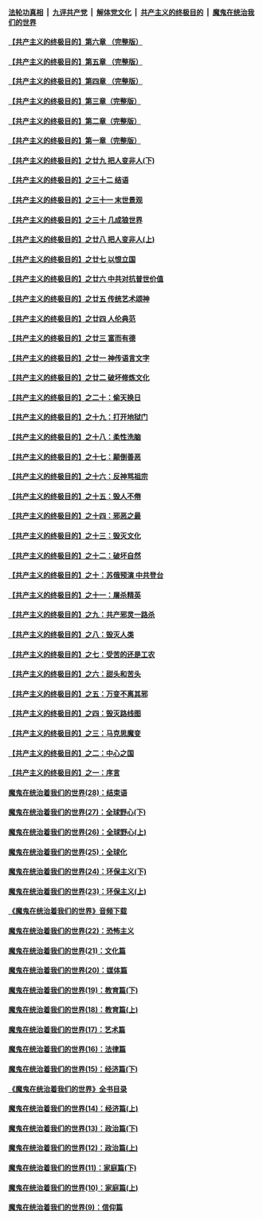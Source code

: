 ####  [法轮功真相](../../../../basic/blob/master/README.md?t=06192102) &nbsp;|&nbsp; [九评共产党](../../../../9ping.md/blob/master/README.md?t=06192102) &nbsp;|&nbsp; [解体党文化](../../../../jtdwh.md/blob/master/README.md?t=06192102)  &nbsp;|&nbsp; [共产主义的终极目的](../../../../gczydzjmd.md/blob/master/README.md?t=06192102) &nbsp;|&nbsp; [魔鬼在统治我们的世界](../../../../mgztzwmdsj.md/blob/master/README.md?t=06192102) 

#### [【共产主义的终极目的】第六章 （完整版）](../pages/nsc422/n11428913.md?t=06192102) 

#### [【共产主义的终极目的】第五章 （完整版）](../pages/nsc422/n11428912.md?t=06192102) 

#### [【共产主义的终极目的】第四章 （完整版）](../pages/nsc422/n11428907.md?t=06192102) 

#### [【共产主义的终极目的】第三章（完整版）](../pages/nsc422/n11428848.md?t=06192102) 

#### [【共产主义的终极目的】第二章（完整版）](../pages/nsc422/n11428831.md?t=06192102) 

#### [【共产主义的终极目的】第一章（完整版）](../pages/nsc422/n11417651.md?t=06192102) 

#### [【共产主义的终极目的】之廿九 把人变非人(下)](../pages/nsc422/n11344140.md?t=06192102) 

#### [【共产主义的终极目的】之三十二 结语](../pages/nsc422/n11360535.md?t=06192102) 

#### [【共产主义的终极目的】之三十一 末世景观](../pages/nsc422/n11351129.md?t=06192102) 

#### [【共产主义的终极目的】之三十 几成狼世界](../pages/nsc422/n11348280.md?t=06192102) 

#### [【共产主义的终极目的】之廿八 把人变非人(上)](../pages/nsc422/n11340492.md?t=06192102) 

#### [【共产主义的终极目的】之廿七 以恨立国](../pages/nsc422/n11336944.md?t=06192102) 

#### [【共产主义的终极目的】之廿六 中共对抗普世价值](../pages/nsc422/n11324785.md?t=06192102) 

#### [【共产主义的终极目的】之廿五 传统艺术颂神](../pages/nsc422/n11296396.md?t=06192102) 

#### [【共产主义的终极目的】之廿四 人伦典范](../pages/nsc422/n11296397.md?t=06192102) 

#### [【共产主义的终极目的】之廿三 富而有德](../pages/nsc422/n11283598.md?t=06192102) 

#### [【共产主义的终极目的】之廿一 神传语言文字](../pages/nsc422/n11263265.md?t=06192102) 

#### [【共产主义的终极目的】之廿二 破坏修炼文化](../pages/nsc422/n11245728.md?t=06192102) 

#### [【共产主义的终极目的】之二十：偷天换日](../pages/nsc422/n11238846.md?t=06192102) 

#### [【共产主义的终极目的】之十九：打开地狱门](../pages/nsc422/n11206376.md?t=06192102) 

#### [【共产主义的终极目的】之十八：柔性洗脑](../pages/nsc422/n11199994.md?t=06192102) 

#### [【共产主义的终极目的】之十七：颠倒善恶](../pages/nsc422/n11179782.md?t=06192102) 

#### [【共产主义的终极目的】之十六：反神骂祖宗](../pages/nsc422/n11166798.md?t=06192102) 

#### [【共产主义的终极目的】之十五：毁人不倦](../pages/nsc422/n11166792.md?t=06192102) 

#### [【共产主义的终极目的】之十四：邪恶之最](../pages/nsc422/n11150249.md?t=06192102) 

#### [【共产主义的终极目的】之十三：毁灭文化](../pages/nsc422/n11135227.md?t=06192102) 

#### [【共产主义的终极目的】之十二：破坏自然](../pages/nsc422/n11135214.md?t=06192102) 

#### [【共产主义的终极目的】之十：苏俄预演 中共登台](../pages/nsc422/n11118424.md?t=06192102) 

#### [【共产主义的终极目的】之十一：屠杀精英](../pages/nsc422/n11118442.md?t=06192102) 

#### [【共产主义的终极目的】之九：共产邪灵一路杀](../pages/nsc422/n11114139.md?t=06192102) 

#### [【共产主义的终极目的】之八：毁灭人类](../pages/nsc422/n11108503.md?t=06192102) 

#### [【共产主义的终极目的】之七：受苦的还是工农](../pages/nsc422/n11101809.md?t=06192102) 

#### [【共产主义的终极目的】之六：甜头和苦头](../pages/nsc422/n11096971.md?t=06192102) 

#### [【共产主义的终极目的】之五：万变不离其邪](../pages/nsc422/n11091285.md?t=06192102) 

#### [【共产主义的终极目的】之四：毁灭路线图](../pages/nsc422/n11086284.md?t=06192102) 

#### [【共产主义的终极目的】之三：马克思魔变](../pages/nsc422/n11061941.md?t=06192102) 

#### [【共产主义的终极目的】之二：中心之国](../pages/nsc422/n11047728.md?t=06192102) 

#### [【共产主义的终极目的】之一：序言](../pages/nsc422/n11086077.md?t=06192102) 

#### [魔鬼在统治着我们的世界(28)：结束语](../pages/nsc422/n10936246.md?t=06192102) 

#### [魔鬼在统治着我们的世界(27)：全球野心(下)](../pages/nsc422/n10928319.md?t=06192102) 

#### [魔鬼在统治着我们的世界(26)：全球野心(上)](../pages/nsc422/n10900318.md?t=06192102) 

#### [魔鬼在统治着我们的世界(25)：全球化](../pages/nsc422/n10788205.md?t=06192102) 

#### [魔鬼在统治着我们的世界(24)：环保主义(下)](../pages/nsc422/n10695307.md?t=06192102) 

#### [魔鬼在统治着我们的世界(23)：环保主义(上)](../pages/nsc422/n10688613.md?t=06192102) 

#### [《魔鬼在统治着我们的世界》音频下载](../pages/nsc422/n10635553.md?t=06192102) 

#### [魔鬼在统治着我们的世界(22)：恐怖主义](../pages/nsc422/n10614727.md?t=06192102) 

#### [魔鬼在统治着我们的世界(21)：文化篇](../pages/nsc422/n10597706.md?t=06192102) 

#### [魔鬼在统治着我们的世界(20)：媒体篇](../pages/nsc422/n10586579.md?t=06192102) 

#### [魔鬼在统治着我们的世界(19)：教育篇(下)](../pages/nsc422/n10564808.md?t=06192102) 

#### [魔鬼在统治着我们的世界(18)：教育篇(上)](../pages/nsc422/n10526970.md?t=06192102) 

#### [魔鬼在统治着我们的世界(17)：艺术篇](../pages/nsc422/n10499093.md?t=06192102) 

#### [魔鬼在统治着我们的世界(16)：法律篇](../pages/nsc422/n10485969.md?t=06192102) 

#### [魔鬼在统治着我们的世界(15)：经济篇(下)](../pages/nsc422/n10469975.md?t=06192102) 

#### [《魔鬼在统治着我们的世界》全书目录](../pages/nsc422/n10464261.md?t=06192102) 

#### [魔鬼在统治着我们的世界(14)：经济篇(上)](../pages/nsc422/n10457370.md?t=06192102) 

#### [魔鬼在统治着我们的世界(13)：政治篇(下)](../pages/nsc422/n10448270.md?t=06192102) 

#### [魔鬼在统治着我们的世界(12)：政治篇(上)](../pages/nsc422/n10444576.md?t=06192102) 

#### [魔鬼在统治着我们的世界(11)：家庭篇(下)](../pages/nsc422/n10440961.md?t=06192102) 

#### [魔鬼在统治着我们的世界(10)：家庭篇(上)](../pages/nsc422/n10435448.md?t=06192102) 

#### [魔鬼在统治着我们的世界(9)：信仰篇](../pages/nsc422/n10432159.md?t=06192102) 


